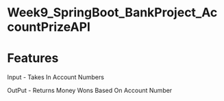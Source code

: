 # Week9_SpringBoot_BankProject_AccountPrizeAPI

# Features

Input - Takes In Account Numbers

OutPut - Returns Money Wons Based On Account Number
